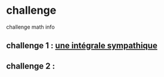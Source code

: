 # challenge
challenge math info


## challenge 1 : [une intégrale sympathique](https://github.com/Math13Net/challenge/blob/main/01_challenge.pdf)
## challenge 2 : []()
